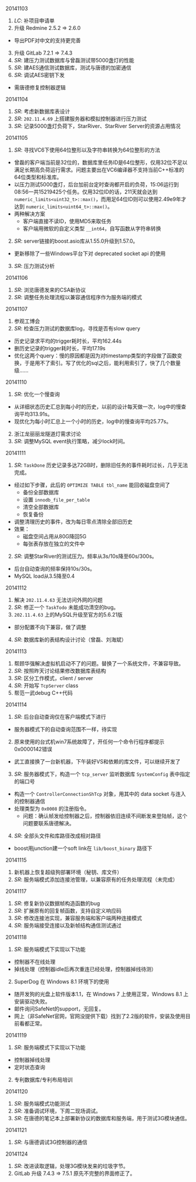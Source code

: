 20141103

1. *LC*: 补项目申请单
2. 升级 Redmine 2.5.2 => 2.6.0
  -  导出PDF对中文的支持更完善
3. 升级 GitLab 7.2.1 => 7.4.3
4. *SR*: 建压力测试数据库与曾磊测试带5000盏灯的性能
5. *SR*: 建AES通信测试数据库，测试与唐德的加密通信
6. *SR*: 调试AES密钥下发
  - 需唐德修复控制器逻辑

20141104

1. *SR*: 考虑新数据库表设计
2. *SR*: `202.11.4.69` 上搭建服务器和模拟控制器进行压力测试
3. *SR*: 记录5000盏灯负荷下，StarRiver、StarRiver Server的资源占用情况

20141105

1. *SR*: 寻找VC6下使用64位整形以及字符串转换为64位整形的方法
  - 曾磊的客户端当前是32位的，数据库里任务ID是64位整形，仅用32位不足以满足长期高负荷运行需求。问题主要出在VC6编译器不支持当前C++标准的64位类型和标准库。
  - 以压力测试5000盏灯，后台加前台定时查询都开启的负荷，15:06运行到08:56一共15219425个任务。仅用32位ID的话，211天就会达到 `numeric_limits<uint32_t>::max()`，而用足64位ID则可以使用2.49e9年才达到 `numeric_limits<uint64_t>::max()`。
  - 两种解决方案
    * 客户端直接不读ID，使用MD5来取任务
    * 客户端用微软的自定义类型 `__int64`，自写函数从字符串转换
2. *SR*: server链接的boost.asio库从1.55.0升级到1.57.0。
  - 更新移除了一些Windows平台下对 deprecated socket api 的使用
3. *SR*: 压力测试分析

20141106

1. *SR*: 浏览唐德发来的CSA新协议
2. *SR*: 调整任务处理流程以兼容通信程序作为服务端的模式

20141107

1. 参观工博会
2. *SR*: 检查压力测试的数据库log，寻找是否有slow query
  - 历史记录求平均的trigger耗时长，平均162.44s
  - 删历史记录的trigger耗时长，平均17.19s
  - 优化这两个query：慢的原因都是因为对timestamp类型的字段做了函数变换，于是用不了索引。写了优化的sql之后，能利用索引了，快了几个数量级……

20141110

1. *SR*: 优化一个慢查询
  - 从详细状态历史汇总到每小时的历史，以前的设计每天做一次，log中的慢查询平均313.91s。
  - 现优化为每小时汇总上一个小时的历史，log中的慢查询平均25.77s。
2. 浙江龙丽丽龙隧道灯需求讨论
3. *SR*: 调整MySQL event执行策略，减少lock时间。

20141111

1. *SR*: `TaskDone` 历史记录多达72GB时，删除旧任务的事件耗时过长，几乎无法完成。
  * 经过如下步骤，此后的 `OPTIMIZE TABLE tbl_name` 能回收磁盘空间了  
    - 备份全部数据库  
    - 设置 `innodb_file_per_table`
    - 清空全部数据库
    - 恢复备份
  * 调整清理历史的事件，改为每日零点清除全部旧历史
  * 效果：
    - 磁盘空间占用从80G降回5G
    - 每张表存放在独立的文件中
2. *SR*: 调整StarRiver的测试压力。频率从3s/10s降至60s/300s。
  - 后台自动查询的频率保持10s/30s。
  - MySQL load从3.5降至0.4

20141112

1. 解决 `202.11.4.63` 无法访问外网的问题
2. *SR*: 修正一个 `TaskTodo` 未能成功清空的bug。
3. `202.11.4.63` 上的MySQL升级至官方的5.6.21版
  - 部分配置不向下兼容，做了调整
4. *SR*: 数据库新的表结构设计讨论（曾磊、刘海斌）

20141113

1. 帮顾华强解决虚拟机启动不了的问题。替换了一个系统文件，不兼容导致。
2. *SR*: 按照昨天讨论结果修改数据库表结构
3. *SR*: 区分工作模式，client / server
4. *SR*: 开始写 `TcpServer` class
5. 帮范一武debug C++代码

20141114

1. *SR*: 后台自动查询仅在客户端模式下进行
  - 服务器模式下的自动查询范围不一样，待实现
2. 原来使用的台式机win7系统故障了，开任何一个命令行程序都提示0x0000142错误
  - 武工直接换了一台新机器，下午装好VS和依赖的库文件，可以继续开发了
3. *SR*: 服务器模式下，构造一个 `tcp_server` 监听数据库 `SystemConfig` 表中指定的端口号
  - 构造一个 `ControllerConnectionShTcp` 对象，用其中的 data socket 与连入的控制器通信
  - 处理类型为 `0x0008` 的注册指令。
    * 问题：确认帧发给控制器之后，控制器依旧连续不间断发来登陆帧，这个问题要联系唐德解决。
4. *SR*: 全部头文件和库路径改成相对路径
  - boost用junction建一个soft link在 `lib/boost_binary` 路径下

20141115

1. 新机器上恢复超级狗部署环境（秘钥、库文件）
2. *SR*: 服务端模式添加连接池管理，以兼容原有的任务处理流程（未完成）

20141117

1. *SR*: 修复新协议数据帧构造函数的bug
2. *SR*: 扩展原有的回复帧函数，支持自定义响应码
3. *SR*: 修改连接池实现，兼容服务端和客户端两种连接模式
4. *SR*: 服务端接受连接以及新帧结构通信测试通过

20141118

1. *SR*: 服务端模式下实现以下功能
  - 控制器不在线处理
  - 掉线处理（控制器idle后再次重连已经处理，控制器掉线待测）
2. SuperDog 在 Windows 8.1 环境下的使用
  - 随开发狗的光盘上软件版本1.1，在 Windows 7 上使用正常，Windows 8.1 上安装驱动失败。
  - 邮件询问SafeNet的support，无回复。
  - 网上（非SafeNet官网，官网没提供下载）找到了2.2版的软件，安装及使用目前看都正常。

20141119

1. *SR*: 服务端模式下实现以下功能
  - 控制器掉线处理
  - 定时状态查询
2. 专利数据库/专利布局培训

20141120

1. *SR*: 服务端模式功能测试
2. *SR*: 准备调试环境，下周二现场调试。
3. *SR*: 在唐德的笔记本上部署新协议的数据库和服务端，用于测试3G模块通信。

20141121

1. *SR*: 与唐德调试3G控制器的通信

20141124

1. *SR*: 改进读取逻辑，处理3G模块发来的垃圾字节。
2. GitLab 升级 7.4.3 => 7.5.1 原先不完整的界面修正了。

[//]: # (comment)
